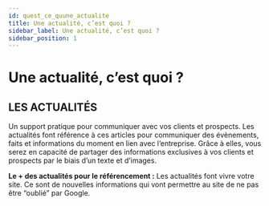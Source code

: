 ```yaml
---
id: quest_ce_quune_actualite
title: Une actualité, c’est quoi ?
sidebar_label: Une actualité, c’est quoi ?
sidebar_position: 1
---
```


# Une actualité, c’est quoi ?

## LES ACTUALITÉS

Un support pratique pour communiquer avec vos clients et prospects. Les actualités font référence à ces articles pour communiquer des évènements, faits et informations du moment en lien avec l’entreprise. Grâce à elles, vous serez en capacité de partager des informations exclusives à vos clients et prospects par le biais d’un texte et d’images.

**Le + des actualités pour le référencement :** Les actualités font vivre votre site. Ce sont de nouvelles informations qui vont permettre au site de ne pas être “oublié” par Google.
